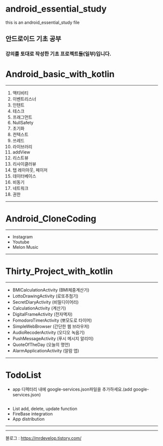 # android_essential_study
this is an android_essential_study file

## 안드로이드 기초 공부

### 강의를 토대로 작성한 기초 프로젝트들(일부)입니다.

# Android_basic_with_kotlin
-------------------

1. 액티비티
2. 이벤트리스너
3. 인텐트
4. 테스크
5. 프래그먼트
6. NullSafety
7. 초기화
8. 컨텍스트
9. 쓰레드
10. 라이브러리
11. addView
12. 리스트뷰
13. 리사이클러뷰
14. 탭 레이아웃, 페이저
15. 데이터베이스
16. 비동기
17. 네트워크
18. 권한


---
# Android_CloneCoding
---

- Instagram
- Youtube
- Melon Music

---

# Thirty_Project_with_kotlin
------------
- BMICalculationActivity (BMI체중계산기)
- LottoDrawingActivity (로또추첨기)
- SecretDiaryActivity (비밀디이어리)
- CalculationActivity (계산기)
- DigitalFrameActivity (전자액자)
- FomodoroTimerActivity (뽀모도로 타이머)
- SimpleWebBrowser (간단한 웹 브라우저)
- AudioRecoderActivity (오디오 녹음기)
- PushMessageActivity (푸시 메시지 알리미)
- QuoteOfTheDay (오늘의 명언)
- AlarmApplicationActivity (알람 앱)


---


# TodoList

- app 디렉터리 내에 google-services.json파일을 추가하세요.(add google-services.json)


## <To do list>
- List add, delete, update function
- FireBase integration
- App distribution

------------



---

블로그 : <https://mrdevelop.tistory.com/>
